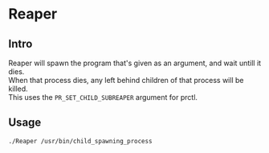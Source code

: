 # Reaper

## Intro
Reaper will spawn the program that's given as an argument, and wait untill it dies.  
When that process dies, any left behind children of that process will be killed.  
This uses the `PR_SET_CHILD_SUBREAPER` argument for prctl.

## Usage

```./Reaper /usr/bin/child_spawning_process```